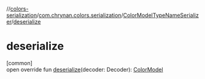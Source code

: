 //[colors-serialization](../../../index.md)/[com.chrynan.colors.serialization](../index.md)/[ColorModelTypeNameSerializer](index.md)/[deserialize](deserialize.md)

# deserialize

[common]\
open override fun [deserialize](deserialize.md)(decoder: Decoder): [ColorModel](../../../../colors-core/colors-core/com.chrynan.colors.space/-color-model/index.md)
